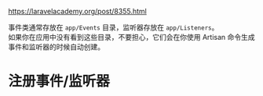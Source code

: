 https://laravelacademy.org/post/8355.html  

事件类通常存放在 `app/Events` 目录，监听器存放在 `app/Listeners`。  
如果你在应用中没有看到这些目录，不要担心，它们会在你使用 Artisan 命令生成事件和监听器的时候自动创建。  

# 注册事件/监听器

